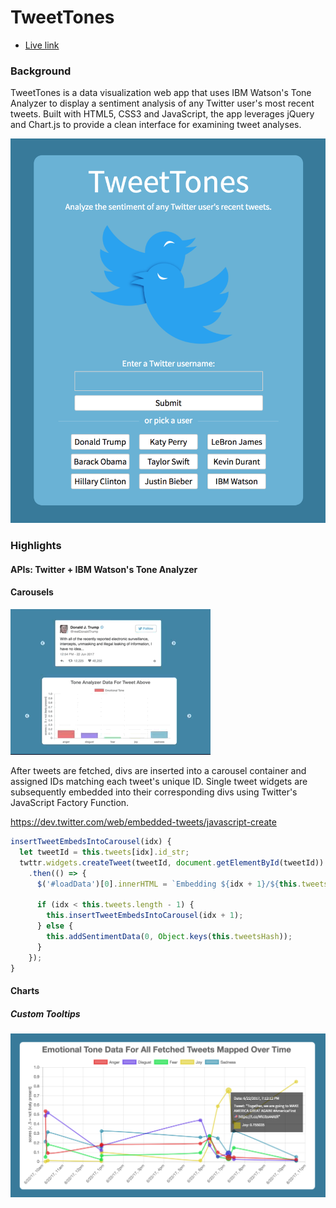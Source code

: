 # TweetTones
* [Live link](https://www.tweettones.me/)

### Background

TweetTones is a data visualization web app that uses IBM Watson's Tone Analyzer to display a sentiment analysis of any Twitter user's most recent tweets. Built with HTML5, CSS3 and JavaScript, the app leverages jQuery and Chart.js to provide a clean interface for examining tweet analyses.

![main](lib/assets/TweetTonesSplashPage.png)

### Highlights

#### APIs: Twitter + IBM Watson's Tone Analyzer

<!-- TweetTones uses a lightweight Express server -->

#### Carousels

![main](lib/assets/TweetTonesCarouselsDemo.gif)

After tweets are fetched, divs are inserted into a carousel container and assigned IDs matching each tweet's unique ID. Single tweet widgets are subsequently embedded into their corresponding divs using Twitter's JavaScript Factory Function.

https://dev.twitter.com/web/embedded-tweets/javascript-create

```javascript
insertTweetEmbedsIntoCarousel(idx) {
  let tweetId = this.tweets[idx].id_str;
  twttr.widgets.createTweet(tweetId, document.getElementById(tweetId))
    .then(() => {
      $('#loadData')[0].innerHTML = `Embedding ${idx + 1}/${this.tweets.length} tweets`;

      if (idx < this.tweets.length - 1) {
        this.insertTweetEmbedsIntoCarousel(idx + 1);
      } else {
        this.addSentimentData(0, Object.keys(this.tweetsHash));
      }
    });
}
```

#### Charts

##### Custom Tooltips

![main](lib/assets/TweetTonesLineChartScreenshot.png)
